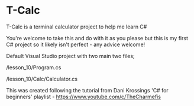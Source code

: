 # T-Calc
T-Calc is a terminal calculator project to help me learn C#

You're welcome to take this and do with it as you please but this is my first C# project so it likely isn't perfect - any advice welcome!

Default Visual Studio project with two main two files;

/lesson_10/Program.cs

/lesson_10/Calc/Calculator.cs

This was created following the tutorial from Dani Krossings 'C# for beginners' playlist - 
https://www.youtube.com/c/TheCharmefis
